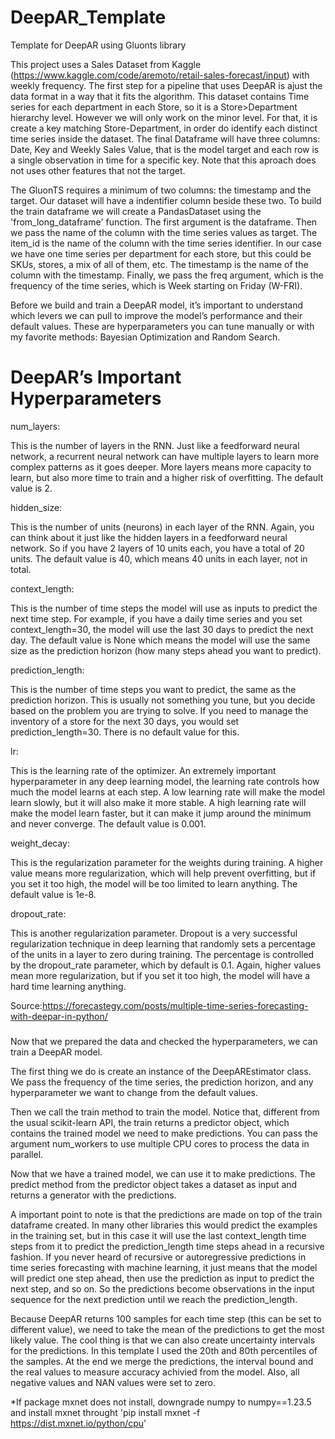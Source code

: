 # DeepAR_Template
Template for DeepAR using Gluonts library

This project uses a Sales Dataset from Kaggle (https://www.kaggle.com/code/aremoto/retail-sales-forecast/input) with weekly frequency.
The first step for a pipeline that uses DeepAR is ajust the data format in a way that it fits the algorithm. This dataset contains Time series for each department in each Store, so it is a Store>Department hierarchy level. However we will only work on the minor level. For that, it is create a key matching Store-Department, in order do identify each distinct time series inside the dataset. The final Dataframe will have three columns: Date, Key and Weekly Sales Value, that is the model target and each row is a single observation in time for a specific key. Note that this aproach does not uses other features that not the target.

The GluonTS requires a minimum of two columns: the timestamp and the target. Our dataset will have a indentifier column beside these two. To build the train dataframe we will create a PandasDataset using the 'from_long_dataframe' function. The first argument is the dataframe. Then we pass the name of the column with the time series values as target. The item_id is the name of the column with the time series identifier. In our case we have one time series per department for each store, but this could be SKUs, stores, a mix of all of them, etc. The timestamp is the name of the column with the timestamp. Finally, we pass the freq argument, which is the frequency of the time series, which is Week starting on Friday (W-FRI).

Before we build and train a DeepAR model, it’s important to understand which levers we can pull to improve the model’s performance and their default values.
These are hyperparameters you can tune manually or with my favorite methods: Bayesian Optimization and Random Search.

# DeepAR’s Important Hyperparameters
num_layers:

This is the number of layers in the RNN. Just like a feedforward neural network, a recurrent neural network can have multiple layers to learn more complex patterns as it goes deeper. More layers means more capacity to learn, but also more time to train and a higher risk of overfitting. The default value is 2.

hidden_size:

This is the number of units (neurons) in each layer of the RNN. Again, you can think about it just like the hidden layers in a feedforward neural network. So if you have 2 layers of 10 units each, you have a total of 20 units. The default value is 40, which means 40 units in each layer, not in total.

context_length:

This is the number of time steps the model will use as inputs to predict the next time step. For example, if you have a daily time series and you set context_length=30, the model will use the last 30 days to predict the next day. The default value is None which means the model will use the same size as the prediction horizon (how many steps ahead you want to predict).

prediction_length:

This is the number of time steps you want to predict, the same as the prediction horizon. This is usually not something you tune, but you decide based on the problem you are trying to solve. If you need to manage the inventory of a store for the next 30 days, you would set prediction_length=30. There is no default value for this.

lr:

This is the learning rate of the optimizer. An extremely important hyperparameter in any deep learning model, the learning rate controls how much the model learns at each step. A low learning rate will make the model learn slowly, but it will also make it more stable. A high learning rate will make the model learn faster, but it can make it jump around the minimum and never converge. The default value is 0.001.

weight_decay:

This is the regularization parameter for the weights during training. A higher value means more regularization, which will help prevent overfitting, but if you set it too high, the model will be too limited to learn anything. The default value is 1e-8.

dropout_rate:

This is another regularization parameter. Dropout is a very successful regularization technique in deep learning that randomly sets a percentage of the units in a layer to zero during training. The percentage is controlled by the dropout_rate parameter, which by default is 0.1. Again, higher values mean more regularization, but if you set it too high, the model will have a hard time learning anything.

Source:https://forecastegy.com/posts/multiple-time-series-forecasting-with-deepar-in-python/
###

Now that we prepared the data and checked the hyperparameters, we can train a DeepAR model.

The first thing we do is create an instance of the DeepAREstimator class. We pass the frequency of the time series, the prediction horizon, and any hyperparameter we want to change from the default values.

Then we call the train method to train the model. Notice that, different from the usual scikit-learn API, the train returns a predictor object, which contains the trained model we need to make predictions. You can pass the argument num_workers to use multiple CPU cores to process the data in parallel.

Now that we have a trained model, we can use it to make predictions. The predict method from the predictor object takes a dataset as input and returns a generator with the predictions.

A important point to note is that the predictions are made on top of the train dataframe created. In many other libraries this would predict the examples in the training set, but in this case it will use the last context_length time steps from it to predict the prediction_length time steps ahead in a recursive fashion. If you never heard of recursive or autoregressive predictions in time series forecasting with machine learning, it just means that the model will predict one step ahead, then use the prediction as input to predict the next step, and so on. So the predictions become observations in the input sequence for the next prediction until we reach the prediction_length.

Because DeepAR returns 100 samples for each time step (this can be set to different value), we need to take the mean of the predictions to get the most likely value. The cool thing is that we can also create uncertainty intervals for the predictions. In this template I used the 20th and 80th percentiles of the samples. At the end we merge the predictions, the interval bound and the real values to measure accuracy achivied from the model. Also, all negative values and NAN values were set to zero.

*If package mxnet does not install, downgrade numpy to numpy==1.23.5 and install mxnet throught 'pip install mxnet -f https://dist.mxnet.io/python/cpu'

